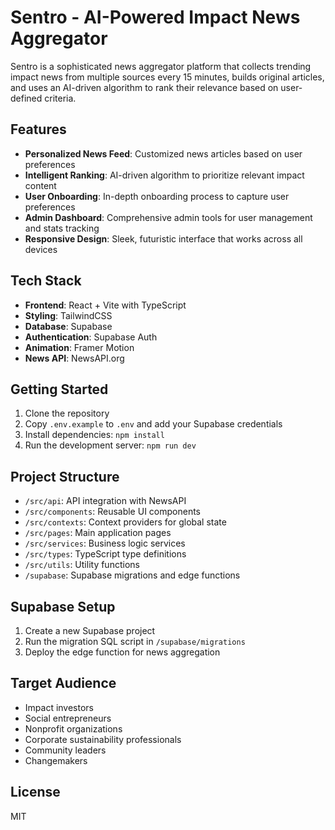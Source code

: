 # Sentro - AI-Powered Impact News Aggregator

Sentro is a sophisticated news aggregator platform that collects trending impact news from multiple sources every 15 minutes, builds original articles, and uses an AI-driven algorithm to rank their relevance based on user-defined criteria.

## Features

- **Personalized News Feed**: Customized news articles based on user preferences
- **Intelligent Ranking**: AI-driven algorithm to prioritize relevant impact content
- **User Onboarding**: In-depth onboarding process to capture user preferences
- **Admin Dashboard**: Comprehensive admin tools for user management and stats tracking
- **Responsive Design**: Sleek, futuristic interface that works across all devices

## Tech Stack

- **Frontend**: React + Vite with TypeScript
- **Styling**: TailwindCSS
- **Database**: Supabase
- **Authentication**: Supabase Auth
- **Animation**: Framer Motion
- **News API**: NewsAPI.org

## Getting Started

1. Clone the repository
2. Copy `.env.example` to `.env` and add your Supabase credentials
3. Install dependencies: `npm install`
4. Run the development server: `npm run dev`

## Project Structure

- `/src/api`: API integration with NewsAPI
- `/src/components`: Reusable UI components
- `/src/contexts`: Context providers for global state
- `/src/pages`: Main application pages
- `/src/services`: Business logic services
- `/src/types`: TypeScript type definitions
- `/src/utils`: Utility functions
- `/supabase`: Supabase migrations and edge functions

## Supabase Setup

1. Create a new Supabase project
2. Run the migration SQL script in `/supabase/migrations`
3. Deploy the edge function for news aggregation

## Target Audience

- Impact investors
- Social entrepreneurs
- Nonprofit organizations
- Corporate sustainability professionals
- Community leaders
- Changemakers

## License

MIT
